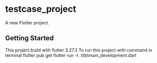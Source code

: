 # testcase_project

A new Flutter project.

## Getting Started

This project build with flutter 3.27.3
To run this project with command in terminal
flutter pub get
flutter run -t .\lib\main_development.dart
